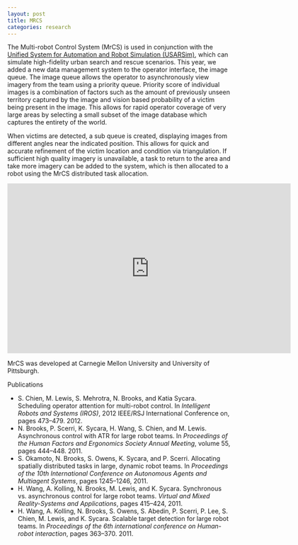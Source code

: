 ```yaml
---
layout: post
title: MRCS
categories: research
---
```


The Multi-robot Control System (MrCS) is used in conjunction with the [Unified System for Automation and Robot Simulation (USARSim)](http://sourceforge.net/projects/usarsim/), which can simulate high-fidelity urban search and rescue scenarios. This year, we added a new data management system to the operator interface, the image queue. The image queue allows the operator to asynchronously view imagery from the team using a priority queue. Priority score of individual images is a combination of factors such as the amount of previously unseen territory captured by the image and vision based probability of a victim being present in the image. This allows for rapid operator coverage of very large areas by selecting a small subset of the image database which captures the entirety of the world.

When victims are detected, a sub queue is created, displaying images from different angles near the indicated position. This allows for quick and accurate refinement of the victim location and condition via triangulation. If sufficient high quality imagery is unavailable, a task to return to the area and take more imagery can be added to the system, which is then allocated to a robot using the MrCS distributed task allocation.

<iframe src="https://player.vimeo.com/video/18244470" width="640" height="384" frameborder="0" webkitallowfullscreen mozallowfullscreen allowfullscreen></iframe>

MrCS was developed at Carnegie Mellon University and University of Pittsburgh.

Publications
* S. Chien, M. Lewis, S. Mehrotra, N. Brooks, and Katia Sycara. Scheduling operator attention for multi-robot control. In *Intelligent Robots and Systems (IROS)*, 2012 IEEE/RSJ International Conference on, pages 473–479. 2012.
* N. Brooks, P. Scerri, K. Sycara, H. Wang, S. Chien, and M. Lewis. Asynchronous control with ATR for large robot teams. In *Proceedings of the Human Factors and Ergonomics Society Annual Meeting*, volume 55, pages 444–448. 2011.
* S. Okamoto, N. Brooks, S. Owens, K. Sycara, and P. Scerri. Allocating spatially distributed tasks in large, dynamic robot teams. In *Proceedings of the 10th International Conference on Autonomous Agents and Multiagent Systems*, pages 1245–1246, 2011.
* H. Wang, A. Kolling, N. Brooks, M. Lewis, and K. Sycara. Synchronous vs. asynchronous control for large robot teams. *Virtual and Mixed Reality-Systems and Applications*, pages 415–424, 2011.
* H. Wang, A. Kolling, N. Brooks, S. Owens, S. Abedin, P. Scerri, P. Lee, S. Chien, M. Lewis, and K. Sycara. Scalable target detection for large robot teams. In *Proceedings of the 6th international conference on Human-robot interaction*, pages 363–370. 2011.
